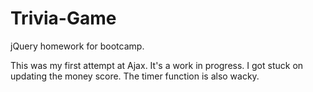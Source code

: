 # Trivia-Game
jQuery homework for bootcamp.

This was my first attempt at Ajax. It's a work in progress. I got stuck on updating the money score. The timer function is also wacky. 
